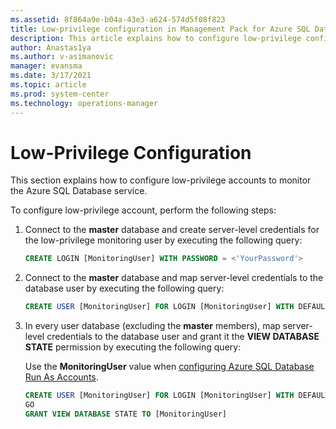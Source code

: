 ```yaml
---
ms.assetid: 8f864a9e-b04a-43e3-a624-574d5f08f823
title: Low-privilege configuration in Management Pack for Azure SQL Database
description: This article explains how to configure low-privilege configuration in Management Pack for Azure SQL Database
author: Anastas1ya
ms.author: v-asimanovic
manager: evansma
ms.date: 3/17/2021
ms.topic: article
ms.prod: system-center
ms.technology: operations-manager
---
```


# Low-Privilege Configuration

This section explains how to configure low-privilege accounts to monitor the Azure SQL Database service.

To configure low-privilege account, perform the following steps:

1. Connect to the **master** database and create server-level credentials for the low-privilege monitoring user by executing the following query:

      ```SQL
      CREATE LOGIN [MonitoringUser] WITH PASSWORD = <'YourPassword'>
      ```

2. Connect to the **master** database and map server-level credentials to the database user by executing the following query:

      ```SQL
      CREATE USER [MonitoringUser] FOR LOGIN [MonitoringUser] WITH DEFAULT_SCHEMA = sys
      ```

3. In every user database (excluding the **master** members), map server-level credentials to the database user and grant it the **VIEW DATABASE STATE** permission by executing the following query:

      Use the **MonitoringUser** value when [configuring Azure SQL Database Run As Accounts](azure-sql-management-pack-run-as-accounts.md).

      ```SQL
      CREATE USER [MonitoringUser] FOR LOGIN [MonitoringUser] WITH DEFAULT_SCHEMA = sys
      GO
      GRANT VIEW DATABASE STATE TO [MonitoringUser]
      ```
